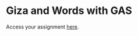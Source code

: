 # Giza and Words with GAS
Access your assignment [here](https://docs.google.com/document/d/1zCFxYM60W2IElCAWJOEyRvN2LoQZuyxSbmpXm7feQfk/edit?usp=sharing).
